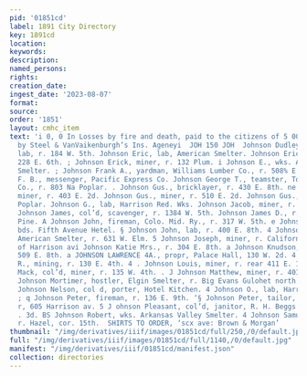 ```yaml
---
pid: '01851cd'
label: 1891 City Directory
key: 1891cd
location: 
keywords: 
description: 
named_persons: 
rights: 
creation_date: 
ingest_date: '2023-08-07'
format: 
source: 
order: '1851'
layout: cmhc_item
text: 'i 0, 0 In Losses by fire and death, paid to the citizens of 5 00 Leadville
  by Steel & VanVaikenburgh’s Ins. Ageneyi  JOH 150 JOH  Johnson Dudley H., col’d,
  lab, r. 184 W. 5th. Johnson Eric, lab, American Smelter. Johnson Erick, miner, r.
  228 E. 6th. ; Johnson Erick, miner, r. 132 Plum. i Johnson E., wks. Arkansas Valley
  Smelter. ; Johnson Frank A., yardman, Williams Lumber Co., r. 508% E. 7th. Johnson
  F. B., messenger, Pacific Express Co. Johnson George T., teamster, Tomkins Hardware
  Co., r. 803 Na Poplar. . Johnson Gus., bricklayer, r. 430 E. 8th. ne Johnson Gus.,
  miner, r. 403 E. 2d. Johnson Gus., miner, r. 510 E. 2d. Johnson Gus., r. 1419 N.
  Poplar. Johnson G., lab, Harrison Red. Wks. Johnson Jacob, miner, r. 112 W. 3d.
  Johnson James, col’d, scavenger, r. 1384 W. 5th. Johnson James D., r. 2d, se. cor.
  Pine. A Johnson John, fireman, Colo. Mid. Ry., r. 317 W. 5th. e Johnson John, lab,
  bds. Fifth Avenue Hetel. § Johnson John, lab, r. 400 E. 8th. 4 Johnson John, tapper,
  American Smelter, r. 631 W. Elm. 5 Johnson Joseph, miner, r. California Gulch, e.
  of Harrison avi Johnson Katie Mrs., r. 304 E. 8th. a Johnson Knudson, miner, r.
  509 E. 8th. a JOHNSON LAWRENCE 4A., propr, Palace Hall, 130 W. 2d. 4 Johnson Leon
  R., mining, r. 130 E. 4th. 4 . Johnson Louis, miner, r. rear 411 E. 10th. 4 Johnson
  Mack, col’d, miner, r. 135 W. 4th. . J Johnson Matthew, miner, r. 401 E. 9th. a
  Johnson Mortimer, hostler, Elgin Smelter, r. Big Evans Gulohet north end Hazel.
  Johnson Nelson, col d, porter, Hotel Kitchen. 4 Johnson O., lab, Harrison Red. Wks
  ; q Johnson Peter, fireman, r. 136 E. 9th. ‘§ Johnson Peter, tailor, J. L. J orgenson,
  r, 605 Harrison av. 5 J ohnson Pleasant, col’d, janitor, R. H. Beggs & Co., r. 114
  . 3d. BS Johnson Robert, wks. Arkansas Valley Smelter. 4 Johnson Samuel, smelter,
  r. Hazel, cor. 15th.  SHIRTS TO ORDER, ‘scx ave: Brown & Morgan’       '
thumbnail: "/img/derivatives/iiif/images/01851cd/full/250,/0/default.jpg"
full: "/img/derivatives/iiif/images/01851cd/full/1140,/0/default.jpg"
manifest: "/img/derivatives/iiif/01851cd/manifest.json"
collection: directories
---
```

